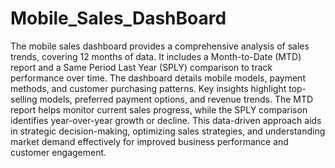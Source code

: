 # Mobile_Sales_DashBoard


The mobile sales dashboard provides a comprehensive analysis of sales trends, covering 12 months of data. It includes a Month-to-Date (MTD) report and a Same Period Last Year (SPLY) comparison to track performance over time. The dashboard details mobile models, payment methods, and customer purchasing patterns. Key insights highlight top-selling models, preferred payment options, and revenue trends. The MTD report helps monitor current sales progress, while the SPLY comparison identifies year-over-year growth or decline. This data-driven approach aids in strategic decision-making, optimizing sales strategies, and understanding market demand effectively for improved business performance and customer engagement.
